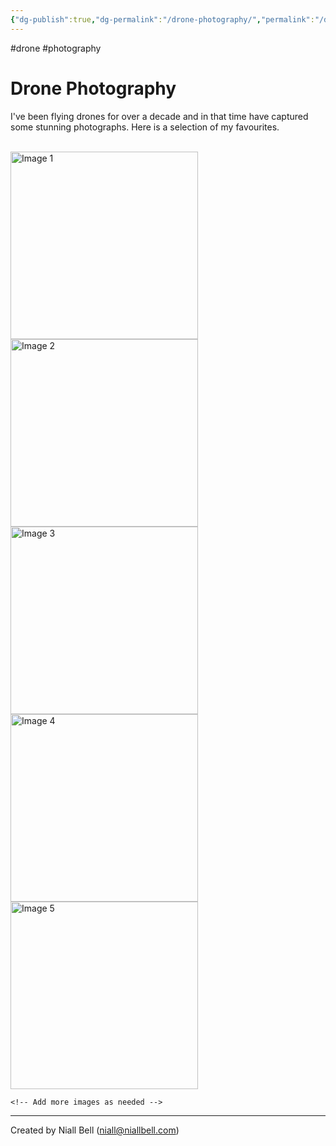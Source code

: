 ```yaml
---
{"dg-publish":true,"dg-permalink":"/drone-photography/","permalink":"/drone-photography/","title":"Drone Photography","tags":["photography","drone"],"noteIcon":"2","created":"2024-04-17T21:23:51.867+01:00","updated":"2024-04-20T11:25:44.320+01:00"}
---
```


#drone #photography 
# Drone Photography

I've been flying drones for over a decade and in that time have captured some stunning photographs. Here is a selection of my favourites.

<br>
<div class="gallery">
    <a href="https://i.imgur.com/F1ef3kt.jpeg" data-fancybox="gallery">
        <img src="https://i.imgur.com/F1ef3kt.jpeg" alt="Image 1" width="300">
    </a>
    <a href="https://i.imgur.com/Jv4hhtd.jpeg" data-fancybox="gallery">
        <img src="https://i.imgur.com/Jv4hhtd.jpeg" alt="Image 2" width="300">
    </a>
    <a href="https://i.imgur.com/tOlH8YW.jpeg" data-fancybox="gallery">
        <img src="https://i.imgur.com/tOlH8YW.jpeg" alt="Image 3" width="300">
    </a>
    <a href="https://i.imgur.com/esCyvAD.jpeg" data-fancybox="gallery">
        <img src="https://i.imgur.com/esCyvAD.jpeg" alt="Image 4" width="300">
    </a>
    <a href="https://i.imgur.com/iqFdzU0.jpeg" data-fancybox="gallery">
        <img src="https://i.imgur.com/iqFdzU0.jpeg" alt="Image 5" width="300">
    </a>

    <!-- Add more images as needed -->
</div>

---
Created by Niall Bell (niall@niallbell.com)